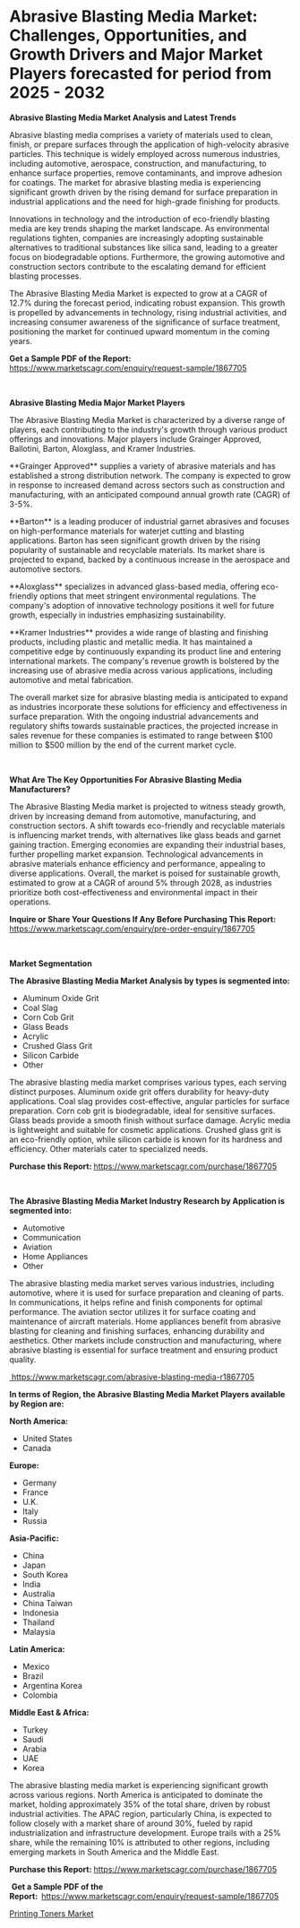 <p><h1>Abrasive Blasting Media Market: Challenges, Opportunities, and Growth Drivers and Major Market Players forecasted for period from 2025 - 2032</h1></p><p><strong>Abrasive Blasting Media Market Analysis and Latest Trends</strong></p>
<p><p>Abrasive blasting media comprises a variety of materials used to clean, finish, or prepare surfaces through the application of high-velocity abrasive particles. This technique is widely employed across numerous industries, including automotive, aerospace, construction, and manufacturing, to enhance surface properties, remove contaminants, and improve adhesion for coatings. The market for abrasive blasting media is experiencing significant growth driven by the rising demand for surface preparation in industrial applications and the need for high-grade finishing for products.</p><p>Innovations in technology and the introduction of eco-friendly blasting media are key trends shaping the market landscape. As environmental regulations tighten, companies are increasingly adopting sustainable alternatives to traditional substances like silica sand, leading to a greater focus on biodegradable options. Furthermore, the growing automotive and construction sectors contribute to the escalating demand for efficient blasting processes. </p><p>The Abrasive Blasting Media Market is expected to grow at a CAGR of 12.7% during the forecast period, indicating robust expansion. This growth is propelled by advancements in technology, rising industrial activities, and increasing consumer awareness of the significance of surface treatment, positioning the market for continued upward momentum in the coming years.</p></p>
<p><strong>Get a Sample PDF of the Report:&nbsp;</strong> <a href="https://www.marketscagr.com/enquiry/request-sample/1867705?utm_campaign=2520&utm_medium=2&utm_source=Github&utm_content=ia&utm_term=01042025&utm_id=abrasive-blasting-media">https://www.marketscagr.com/enquiry/request-sample/1867705</a></p>
<p>&nbsp;</p>
<p><strong>Abrasive Blasting Media Major Market Players</strong></p>
<p><p>The Abrasive Blasting Media Market is characterized by a diverse range of players, each contributing to the industry's growth through various product offerings and innovations. Major players include Grainger Approved, Ballotini, Barton, Aloxglass, and Kramer Industries.</p><p>**Grainger Approved** supplies a variety of abrasive materials and has established a strong distribution network. The company is expected to grow in response to increased demand across sectors such as construction and manufacturing, with an anticipated compound annual growth rate (CAGR) of 3-5%.</p><p>**Barton** is a leading producer of industrial garnet abrasives and focuses on high-performance materials for waterjet cutting and blasting applications. Barton has seen significant growth driven by the rising popularity of sustainable and recyclable materials. Its market share is projected to expand, backed by a continuous increase in the aerospace and automotive sectors.</p><p>**Aloxglass** specializes in advanced glass-based media, offering eco-friendly options that meet stringent environmental regulations. The company's adoption of innovative technology positions it well for future growth, especially in industries emphasizing sustainability. </p><p>**Kramer Industries** provides a wide range of blasting and finishing products, including plastic and metallic media. It has maintained a competitive edge by continuously expanding its product line and entering international markets. The company's revenue growth is bolstered by the increasing use of abrasive media across various applications, including automotive and metal fabrication.</p><p>The overall market size for abrasive blasting media is anticipated to expand as industries incorporate these solutions for efficiency and effectiveness in surface preparation. With the ongoing industrial advancements and regulatory shifts towards sustainable practices, the projected increase in sales revenue for these companies is estimated to range between $100 million to $500 million by the end of the current market cycle.</p></p>
<p>&nbsp;</p>
<p><strong>What Are The Key Opportunities For Abrasive Blasting Media Manufacturers?</strong></p>
<p><p>The Abrasive Blasting Media market is projected to witness steady growth, driven by increasing demand from automotive, manufacturing, and construction sectors. A shift towards eco-friendly and recyclable materials is influencing market trends, with alternatives like glass beads and garnet gaining traction. Emerging economies are expanding their industrial bases, further propelling market expansion. Technological advancements in abrasive materials enhance efficiency and performance, appealing to diverse applications. Overall, the market is poised for sustainable growth, estimated to grow at a CAGR of around 5% through 2028, as industries prioritize both cost-effectiveness and environmental impact in their operations.</p></p>
<p><strong>Inquire or Share Your Questions If Any Before Purchasing This Report:</strong> <a href="https://www.marketscagr.com/enquiry/pre-order-enquiry/1867705?utm_campaign=2520&utm_medium=2&utm_source=Github&utm_content=ia&utm_term=01042025&utm_id=abrasive-blasting-media">https://www.marketscagr.com/enquiry/pre-order-enquiry/1867705</a></p>
<p>&nbsp;</p>
<p><strong>Market Segmentation</strong></p>
<p><strong>The Abrasive Blasting Media Market Analysis by types is segmented into:</strong></p>
<p><ul><li>Aluminum Oxide Grit</li><li>Coal Slag</li><li>Corn Cob Grit</li><li>Glass Beads</li><li>Acrylic</li><li>Crushed Glass Grit</li><li>Silicon Carbide</li><li>Other</li></ul></p>
<p><p>The abrasive blasting media market comprises various types, each serving distinct purposes. Aluminum oxide grit offers durability for heavy-duty applications. Coal slag provides cost-effective, angular particles for surface preparation. Corn cob grit is biodegradable, ideal for sensitive surfaces. Glass beads provide a smooth finish without surface damage. Acrylic media is lightweight and suitable for cosmetic applications. Crushed glass grit is an eco-friendly option, while silicon carbide is known for its hardness and efficiency. Other materials cater to specialized needs.</p></p>
<p><strong>Purchase this Report:&nbsp;</strong><a href="https://www.marketscagr.com/purchase/1867705?utm_campaign=2520&utm_medium=2&utm_source=Github&utm_content=ia&utm_term=01042025&utm_id=abrasive-blasting-media">https://www.marketscagr.com/purchase/1867705</a></p>
<p>&nbsp;</p>
<p><strong>The Abrasive Blasting Media Market Industry Research by Application is segmented into:</strong></p>
<p><ul><li>Automotive</li><li>Communication</li><li>Aviation</li><li>Home Appliances</li><li>Other</li></ul></p>
<p><p>The abrasive blasting media market serves various industries, including automotive, where it is used for surface preparation and cleaning of parts. In communications, it helps refine and finish components for optimal performance. The aviation sector utilizes it for surface coating and maintenance of aircraft materials. Home appliances benefit from abrasive blasting for cleaning and finishing surfaces, enhancing durability and aesthetics. Other markets include construction and manufacturing, where abrasive blasting is essential for surface treatment and ensuring product quality.</p></p>
<p><a href="https://www.marketscagr.com/abrasive-blasting-media-r1867705?utm_campaign=2520&utm_medium=2&utm_source=Github&utm_content=ia&utm_term=01042025&utm_id=abrasive-blasting-media">&nbsp;https://www.marketscagr.com/abrasive-blasting-media-r1867705</a></p>
<p><strong>In terms of Region, the Abrasive Blasting Media Market Players available by Region are:</strong></p>
<p>
    <p> <strong> North America: </strong>
        <ul>
            <li>United States</li>
            <li>Canada</li>
        </ul>
        </p> 
    <p> <strong> Europe: </strong>
        <ul>
            <li>Germany</li>
            <li>France</li>
            <li>U.K.</li>
            <li>Italy</li>
            <li>Russia</li>
        </ul>
        </p> 
    <p> <strong> Asia-Pacific: </strong>
        <ul>
            <li>China</li>
            <li>Japan</li>
            <li>South Korea</li>
            <li>India</li>
            <li>Australia</li>
            <li>China Taiwan</li>
            <li>Indonesia</li>
            <li>Thailand</li>
            <li>Malaysia</li>
        </ul>
        </p> 
    <p> <strong> Latin America: </strong>
        <ul>
            <li>Mexico</li>
            <li>Brazil</li>
            <li>Argentina Korea</li>
            <li>Colombia</li>
        </ul>
        </p> 
    <p> <strong> Middle East & Africa: </strong>
        <ul>
            <li>Turkey</li>
            <li>Saudi</li>
            <li>Arabia</li>
            <li>UAE</li>
            <li>Korea</li>
        </ul>
    </p>
    </p>
<p><p>The abrasive blasting media market is experiencing significant growth across various regions. North America is anticipated to dominate the market, holding approximately 35% of the total share, driven by robust industrial activities. The APAC region, particularly China, is expected to follow closely with a market share of around 30%, fueled by rapid industrialization and infrastructure development. Europe trails with a 25% share, while the remaining 10% is attributed to other regions, including emerging markets in South America and the Middle East.</p></p>
<p><strong>Purchase this Report: </strong><a href="https://www.marketscagr.com/purchase/1867705?utm_campaign=2520&utm_medium=2&utm_source=Github&utm_content=ia&utm_term=01042025&utm_id=abrasive-blasting-media">https://www.marketscagr.com/purchase/1867705</a></p>
<p>&nbsp;<strong>Get a Sample PDF of the Report:&nbsp;&nbsp;</strong><a href="https://www.marketscagr.com/enquiry/request-sample/1867705?utm_campaign=2520&utm_medium=2&utm_source=Github&utm_content=ia&utm_term=01042025&utm_id=abrasive-blasting-media">https://www.marketscagr.com/enquiry/request-sample/1867705</a></p>
<p><strong></strong></p>
<p><p><a href="https://github.com/boitafbg/Market-Research-Report-List-1/blob/main/printing-toners-market.md?utm_campaign=2520&utm_medium=2&utm_source=Github&utm_content=ia&utm_term=01042025&utm_id=abrasive-blasting-media">Printing Toners Market</a></p></p>